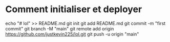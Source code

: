 # Comment initialiser et deployer

echo "# lol" >> README.md
git init
git add README.md
git commit -m "first commit"
git branch -M "main"
git remote add origin https://github.com/justkevin225/lol.git
git push -u origin "main"